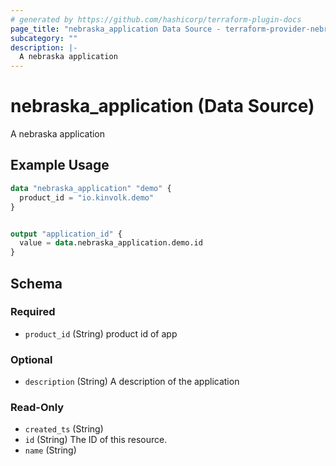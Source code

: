 ```yaml
---
# generated by https://github.com/hashicorp/terraform-plugin-docs
page_title: "nebraska_application Data Source - terraform-provider-nebraska"
subcategory: ""
description: |-
  A nebraska application
---
```


# nebraska_application (Data Source)

A nebraska application

## Example Usage

```terraform
data "nebraska_application" "demo" {
  product_id = "io.kinvolk.demo"
}


output "application_id" {
  value = data.nebraska_application.demo.id
}
```

<!-- schema generated by tfplugindocs -->
## Schema

### Required

- `product_id` (String) product id of app

### Optional

- `description` (String) A description of the application

### Read-Only

- `created_ts` (String)
- `id` (String) The ID of this resource.
- `name` (String)


